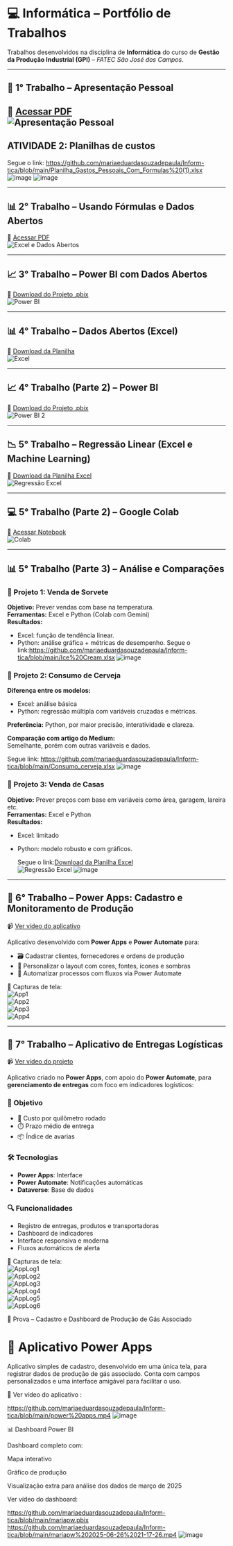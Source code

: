 # 💻 Informática – Portfólio de Trabalhos  
Trabalhos desenvolvidos na disciplina de **Informática** do curso de **Gestão da Produção Industrial (GPI)** – *FATEC São José dos Campos*.

---

## 📁 1° Trabalho – Apresentação Pessoal  
📄 [Acessar PDF](https://github.com/mariaeduardasouzadepaula/Inform-tica/blob/main/Informa%CC%81tica%20FATEC%202402.pdf.pdf)  
![Apresentação Pessoal](https://github.com/user-attachments/assets/782b38ad-ecdd-4ed9-a5c3-9d063ace8358)
---

## ATIVIDADE 2: Planilhas de custos
Segue o link: https://github.com/mariaeduardasouzadepaula/Inform-tica/blob/main/Planilha_Gastos_Pessoais_Com_Formulas%20(1).xlsx
![image](https://github.com/user-attachments/assets/e458e750-d58e-4a20-837b-248a5224663a)
![image](https://github.com/user-attachments/assets/d342d570-3b08-4031-a7bb-21011373691e)

---

## 📊 2° Trabalho – Usando Fórmulas e Dados Abertos  
📄 [Acessar PDF](https://github.com/mariaeduardasouzadepaula/Inform-tica/blob/main/TRABALHO%20DA%20MARIAQ.pdf)  
![Excel e Dados Abertos](https://github.com/user-attachments/assets/63dcbfe3-969a-41ad-a7c5-dfc4b2f64145)

---

## 📈 3° Trabalho – Power BI com Dados Abertos  
📁 [Download do Projeto .pbix](https://github.com/mariaeduardasouzadepaula/Inform-tica/blob/main/Quantidade%20de%20alunos%20estrangeiros%20por%20nacionalidade_2%C2%B0%20Semestre%202023%20-%20maria%20eduarda%20souza%20de%20paula.pbix)  
![Power BI](https://github.com/user-attachments/assets/c49eede2-884d-479f-9d62-e034966d99f0)

---

## 📊 4° Trabalho – Dados Abertos (Excel)  
📁 [Download da Planilha](https://github.com/mariaeduardasouzadepaula/Inform-tica/blob/main/Atividade%205%20informatica.xlsx)  
![Excel](https://github.com/user-attachments/assets/cf7e618d-bb62-438e-bfcc-cb0f655319cd)

---

## 📈 4° Trabalho (Parte 2) – Power BI  
📁 [Download do Projeto .pbix](https://github.com/mariaeduardasouzadepaula/Inform-tica/blob/main/ATIVIDADE%205%20DANI%20E%20MARIA.pbix)  
![Power BI 2](https://github.com/user-attachments/assets/b2a5221b-f7f6-4c83-a229-bfacfa361ce2)

---

## 📉 5° Trabalho – Regressão Linear (Excel e Machine Learning)  
📁 [Download da Planilha Excel](https://github.com/mariaeduardasouzadepaula/Inform-tica/blob/main/mariaedani.xlsx)  
![Regressão Excel](https://github.com/user-attachments/assets/6e9af2f0-812f-4476-b22e-773118dc5fec)

---

## 💻 5° Trabalho (Parte 2) – Google Colab  
📄 [Acessar Notebook](https://github.com/mariaeduardasouzadepaula/Inform-tica/blob/main/C%C3%B3pia_de_Conhe%C3%A7a_o_Colab.ipynb)  
![Colab](https://github.com/user-attachments/assets/26392a53-741f-4d01-baa6-bfd0d5b1750b)

---

## 📊 5° Trabalho (Parte 3) – Análise e Comparações

### 🔹 Projeto 1: Venda de Sorvete  
**Objetivo:** Prever vendas com base na temperatura.  
**Ferramentas:** Excel e Python (Colab com Gemini)  
**Resultados:**  
- Excel: função de tendência linear.  
- Python: análise gráfica + métricas de desempenho.
  Segue o link:https://github.com/mariaeduardasouzadepaula/Inform-tica/blob/main/Ice%20Cream.xlsx
  ![image](https://github.com/user-attachments/assets/2ecce01f-6520-4327-87d4-eeee7217b8bb)


### 🔹 Projeto 2: Consumo de Cerveja  
**Diferença entre os modelos:**  
- Excel: análise básica  
- Python: regressão múltipla com variáveis cruzadas e métricas.

**Preferência:** Python, por maior precisão, interatividade e clareza.

**Comparação com artigo do Medium:**  
Semelhante, porém com outras variáveis e dados.

Segue link: https://github.com/mariaeduardasouzadepaula/Inform-tica/blob/main/Consumo_cerveja.xlsx
![image](https://github.com/user-attachments/assets/5d306242-5dc1-41c4-9b21-05547e051f0c)


### 🔹 Projeto 3: Venda de Casas  
**Objetivo:** Prever preços com base em variáveis como área, garagem, lareira etc.  
**Ferramentas:** Excel e Python  
**Resultados:**  
- Excel: limitado  
- Python: modelo robusto e com gráficos.

  Segue o link:[Download da Planilha Excel](https://github.com/mariaeduardasouzadepaula/Inform-tica/blob/main/mariaedani.xlsx)  
![Regressão Excel](https://github.com/user-attachments/assets/6e9af2f0-812f-4476-b22e-773118dc5fec)
  ![image](https://github.com/user-attachments/assets/81a660c3-8179-493e-9c4f-9e1ec33815cb)


---

## 📱 6° Trabalho – Power Apps: Cadastro e Monitoramento de Produção  
📹 [Ver vídeo do aplicativo](https://github.com/mariaeduardasouzadepaula/Inform-tica/blob/main/POWER%20APPS%20-%20FORMATO%20NAVEGADOR.mp4)

Aplicativo desenvolvido com **Power Apps** e **Power Automate** para:

- 🗃️ Cadastrar clientes, fornecedores e ordens de produção  
- 🎨 Personalizar o layout com cores, fontes, ícones e sombras  
- 🔄 Automatizar processos com fluxos via Power Automate  

📸 Capturas de tela:  
![App1](https://github.com/user-attachments/assets/f51821f6-b982-43fe-9078-4d20c0ee0aad)  
![App2](https://github.com/user-attachments/assets/60902a2a-5c82-440d-9797-bf6d4d518d88)  
![App3](https://github.com/user-attachments/assets/a9d94413-fda9-45c3-8adf-20dda3b5d4f5)  
![App4](https://github.com/user-attachments/assets/2cbfc739-dabf-4b73-b77c-9b0a6e23e1f7)

---

## 🚚 7° Trabalho – Aplicativo de Entregas Logísticas  
📹 [Ver vídeo do projeto](https://github.com/mariaeduardasouzadepaula/Inform-tica/blob/main/Design%20sem%20nome.mp4)

Aplicativo criado no **Power Apps**, com apoio do **Power Automate**, para **gerenciamento de entregas** com foco em indicadores logísticos:

### 🔧 Objetivo  
- 🚛 Custo por quilômetro rodado  
- ⏱️ Prazo médio de entrega  
- 📦 Índice de avarias  

### 🛠️ Tecnologias  
- **Power Apps**: Interface  
- **Power Automate**: Notificações automáticas  
- **Dataverse**: Base de dados

### 🔍 Funcionalidades  
- Registro de entregas, produtos e transportadoras  
- Dashboard de indicadores  
- Interface responsiva e moderna  
- Fluxos automáticos de alerta

📸 Capturas de tela:  
![AppLog1](https://github.com/user-attachments/assets/427bf60a-50f6-485f-84db-2eceff7239f8)  
![AppLog2](https://github.com/user-attachments/assets/a50d2730-e170-4557-82b2-1b1d218b4e99)  
![AppLog3](https://github.com/user-attachments/assets/f6b641e2-bb68-4da2-a265-3ced23e75de5)  
![AppLog4](https://github.com/user-attachments/assets/f2b2d0a2-950c-48a5-9b83-c1145e8ebbff)  
![AppLog5](https://github.com/user-attachments/assets/7f432148-cde9-4717-b658-45dbcf67ba83)  
![AppLog6](https://github.com/user-attachments/assets/5b3ccea5-cfbc-4491-a1c3-acb1ba663098)

🧪 Prova – Cadastro e Dashboard de Produção de Gás Associado

# 📱 Aplicativo Power Apps

Aplicativo simples de cadastro, desenvolvido em uma única tela, para registrar dados de produção de gás associado. Conta com campos personalizados e uma interface amigável para facilitar o uso.

📎 Ver vídeo do aplicativo :

https://github.com/mariaeduardasouzadepaula/Inform-tica/blob/main/power%20apps.mp4
![image](https://github.com/user-attachments/assets/a4405648-0abc-434f-8899-32e3afd67048)

📊 Dashboard Power BI

Dashboard completo com:

Mapa interativo

Gráfico de produção

Visualização extra para análise dos dados de março de 2025

Ver vídeo do dashboard:

https://github.com/mariaeduardasouzadepaula/Inform-tica/blob/main/mariapw.pbix
https://github.com/mariaeduardasouzadepaula/Inform-tica/blob/main/mariapw%202025-06-26%2021-17-26.mp4
![image](https://github.com/user-attachments/assets/dc5eb2bf-353c-4840-95a7-68d596795518)














